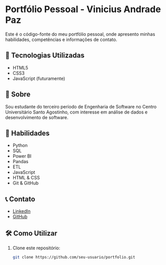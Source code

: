 # Portfólio Pessoal - Vinicius Andrade Paz

Este é o código-fonte do meu portfólio pessoal, onde apresento minhas habilidades, competências e informações de contato.

## 🚀 Tecnologias Utilizadas

- HTML5
- CSS3
- JavaScript (futuramente)

## 📌 Sobre

Sou estudante do terceiro período de Engenharia de Software no Centro Universitário Santo Agostinho, com interesse em análise de dados e desenvolvimento de software.

## 🎯 Habilidades

- Python
- SQL
- Power BI
- Pandas
- ETL
- JavaScript
- HTML & CSS
- Git & GitHub

## 📞 Contato

- [LinkedIn](https://www.linkedin.com/in/seu-perfil)
- [GitHub](https://github.com/seu-usuario)

## 🛠 Como Utilizar

1. Clone este repositório:
   ```bash
   git clone https://github.com/seu-usuario/portfolio.git
